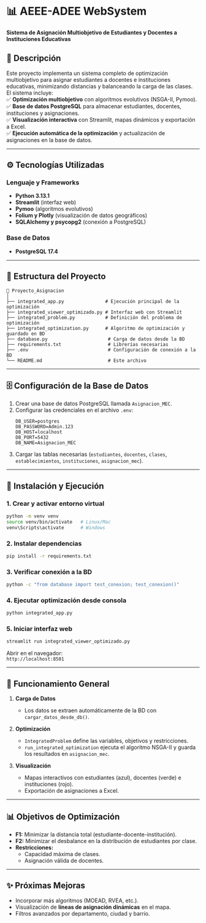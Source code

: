 # 📊 AEEE-ADEE WebSystem
**Sistema de Asignación Multiobjetivo de Estudiantes y Docentes a Instituciones Educativas**

## 📌 Descripción
Este proyecto implementa un sistema completo de optimización multiobjetivo para asignar estudiantes a docentes e instituciones educativas, minimizando distancias y balanceando la carga de las clases.  
El sistema incluye:  
✅ **Optimización multiobjetivo** con algoritmos evolutivos (NSGA-II, Pymoo).  
✅ **Base de datos PostgreSQL** para almacenar estudiantes, docentes, instituciones y asignaciones.  
✅ **Visualización interactiva** con Streamlit, mapas dinámicos y exportación a Excel.  
✅ **Ejecución automática de la optimización** y actualización de asignaciones en la base de datos.

---

## ⚙️ Tecnologías Utilizadas

### Lenguaje y Frameworks
- **Python 3.13.1**  
- **Streamlit** (interfaz web)  
- **Pymoo** (algoritmos evolutivos)  
- **Folium y Plotly** (visualización de datos geográficos)  
- **SQLAlchemy y psycopg2** (conexión a PostgreSQL)

### Base de Datos
- **PostgreSQL 17.4**

---

## 📂 Estructura del Proyecto

```
📁 Proyecto_Asignacion
│
├── integrated_app.py               # Ejecución principal de la optimización
├── integrated_viewer_optimizado.py # Interfaz web con Streamlit
├── integrated_problem.py           # Definición del problema de optimización
├── integrated_optimization.py      # Algoritmo de optimización y guardado en BD
├── database.py                      # Carga de datos desde la BD
├── requirements.txt                 # Librerías necesarias
├── .env                             # Configuración de conexión a la BD
└── README.md                        # Este archivo
```

---

## 🗄️ Configuración de la Base de Datos

1. Crear una base de datos PostgreSQL llamada `Asignacion_MEC`.  
2. Configurar las credenciales en el archivo `.env`:
   ```
   DB_USER=postgres
   DB_PASSWORD=Admin.123
   DB_HOST=localhost
   DB_PORT=5432
   DB_NAME=Asignacion_MEC
   ```
3. Cargar las tablas necesarias (`estudiantes`, `docentes`, `clases`, `establecimientos`, `instituciones`, `asignacion_mec`).

---

## 🚀 Instalación y Ejecución

### 1. Crear y activar entorno virtual
```bash
python -m venv venv
source venv/bin/activate   # Linux/Mac
venv\Scripts\activate      # Windows
```

### 2. Instalar dependencias
```bash
pip install -r requirements.txt
```

### 3. Verificar conexión a la BD
```bash
python -c "from database import test_conexion; test_conexion()"
```

### 4. Ejecutar optimización desde consola
```bash
python integrated_app.py
```

### 5. Iniciar interfaz web
```bash
streamlit run integrated_viewer_optimizado.py
```

Abrir en el navegador:  
`http://localhost:8501`

---

## 🧠 Funcionamiento General

1. **Carga de Datos**  
   - Los datos se extraen automáticamente de la BD con `cargar_datos_desde_db()`.

2. **Optimización**  
   - `IntegratedProblem` define las variables, objetivos y restricciones.  
   - `run_integrated_optimization` ejecuta el algoritmo NSGA-II y guarda los resultados en `asignacion_mec`.

3. **Visualización**  
   - Mapas interactivos con estudiantes (azul), docentes (verde) e instituciones (rojo).  
   - Exportación de asignaciones a Excel.

---

## 📊 Objetivos de Optimización
- **F1:** Minimizar la distancia total (estudiante-docente-institución).  
- **F2:** Minimizar el desbalance en la distribución de estudiantes por clase.  
- **Restricciones:**  
  - Capacidad máxima de clases.  
  - Asignación válida de docentes.

---

## ✨ Próximas Mejoras
- Incorporar más algoritmos (MOEAD, RVEA, etc.).  
- Visualización de **líneas de asignación dinámicas** en el mapa.  
- Filtros avanzados por departamento, ciudad y barrio.
